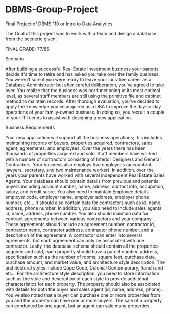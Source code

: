 # DBMS-Group-Project
Final Project of DBMS 110 or Intro to Data Analytics

The Goal of this project was to work with a team and design a database from the scenerio given. 

FINAL GRADE: 77/85 

Scenario 

After building a successful Real Estate Investment business your parents decide it's time to retire and has asked you take over the family business.  You weren’t sure if you were ready to leave your lucrative career as a Database Administrator but after careful deliberation, you’ve agreed to take over. You realize that the business was not functioning at its most optimal level, as several staff members are still using the primitive file and cabinet method to maintain records. After thorough evaluation, you've decided to apply the knowledge you've acquired as a DBA to improve the day-to-day operations of your family-owned business. In doing so, you recruit a couple of your IT friends to assist with designing a new application.

Business Requirements

Your new application will support all the business operations; this includes maintaining records of buyers, properties acquired, contractors, sales agent, agreements, and employees.  Over the years there has been thousands of properties acquired and sold. Staff members have worked with a number of contractors consisting of Interior Designers and General Contractors.  Your business also employs five employees (accountant, lawyers, secretary, and two maintenance worker). In addition, over the years your parents have worked with several independent Real Estate Sales Agents.
Your database should contain details from previous and potential buyers including account number, name, address, contact info, occupation, salary, and credit score.
You also need to maintain Employee details employer code, employer name, employer address, employer phone number, etc...
It should also contain data for contractors such as id, name, address, phone number. In addition, you also need to include sales agents id, name, address, phone number.
You also should maintain data for contract agreements between various contractors and your company.  These agreements should include an agreement number, contractor id, contractor name, contractor address, contractor phone number, and a description of the agreement.
A contractor can enter into several agreements, but each agreement can only be associated with one contractor. 
Lastly, the database schema should contain all the properties acquired and sold, each property should have a parcel number, address, specification such as the number of rooms, square feet, purchase date, purchase amount, and market value, and architecture style description. The architectural styles include Cope Code, Colonial Contemporary, Ranch and etc… For the architecture style description, you need to store information such as the style and description of each style to provide additional characteristics for each property.
The property should also be associated with details for both the buyer and sales agent (id, name, address, phone).
You've also noted that a buyer can purchase one or more properties from you and the property can have one or more buyers.
The sale of a property can conducted by one agent, but an agent can sale many properties. 
